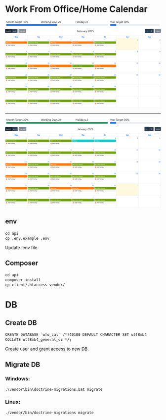 # Work From Office/Home Calendar


![WFO-1](Screenshot%20WFO%20Calendar.png?raw=true)

<hr>

![WFO-2](Screenshot%20WFO%20Calendar%202.png?raw=true)

## env
```
cd api
cp .env.example .env
```

Update .env file

## Composer
```
cd api
composer install
cp client/.htaccess vendor/
```

# DB
## Create DB
```
CREATE DATABASE `wfo_cal` /*!40100 DEFAULT CHARACTER SET utf8mb4 COLLATE utf8mb4_general_ci */;
```

Create user and grant access to new DB.

## Migrate DB

### Windows:
```
.\vendor\bin\doctrine-migrations.bat migrate
```

### Linux:
```
./vendor/bin/doctrine-migrations migrate
```